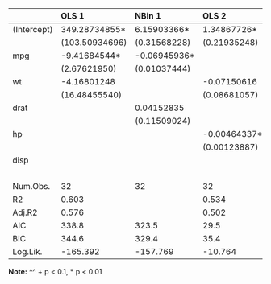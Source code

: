 |            |OLS 1          |NBin 1       |OLS 2        |Logit 1       |Logit 2      |
|:-----------|:--------------|:------------|:------------|:-------------|:------------|
|(Intercept) |349.28734855*  |6.15903366*  |1.34867726*  |17.09975551   |1.40342203   |
|            |(103.50934696) |(0.31568228) |(0.21935248) |(10.84261865) |(1.36756660) |
|mpg         |-9.41684544*   |-0.06945936* |             |              |             |
|            |(2.67621950)   |(0.01037444) |             |              |             |
|wt          |-4.16801248    |             |-0.07150616  |              |             |
|            |(16.48455540)  |             |(0.08681057) |              |             |
|drat        |               |0.04152835   |             |-1.71683105   |             |
|            |               |(0.11509024) |             |(1.90934366)  |             |
|hp          |               |             |-0.00464337* |-0.08901954+  |0.12170173+  |
|            |               |             |(0.00123887) |(0.03933000)  |(0.06777320) |
|disp        |               |             |             |              |-0.09517972+ |
|            |               |             |             |              |(0.04800283) |
|Num.Obs.    |32             |32           |32           |32            |32           |
|R2          |0.603          |             |0.534        |              |             |
|Adj.R2      |0.576          |             |0.502        |              |             |
|AIC         |338.8          |323.5        |29.5         |21.9          |22.7         |
|BIC         |344.6          |329.4        |35.4         |26.3          |27.1         |
|Log.Lik.    |-165.392       |-157.769     |-10.764      |-7.928        |-8.356       |

__Note:__
^^ + p < 0.1, * p < 0.01
